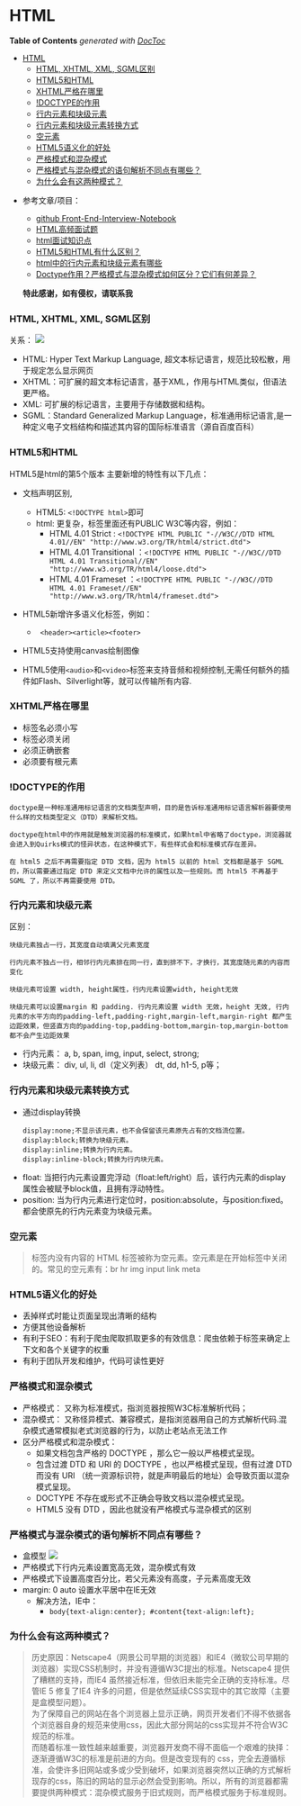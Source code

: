
# HTML
<!-- START doctoc generated TOC please keep comment here to allow auto update -->
<!-- DON'T EDIT THIS SECTION, INSTEAD RE-RUN doctoc TO UPDATE -->
**Table of Contents**  *generated with [DocToc](https://github.com/thlorenz/doctoc)*

- [HTML](#html)
    - [HTML, XHTML, XML, SGML区别](#html-xhtml-xml-sgml区别)
    - [HTML5和HTML](#html5和html)
    - [XHTML严格在哪里](#xhtml严格在哪里)
    - [!DOCTYPE的作用](#doctype的作用)
    - [行内元素和块级元素](#行内元素和块级元素)
    - [行内元素和块级元素转换方式](#行内元素和块级元素转换方式)
    - [空元素](#空元素)
    - [HTML5语义化的好处](#html5语义化的好处)
    - [严格模式和混杂模式](#严格模式和混杂模式)
    - [严格模式与混杂模式的语句解析不同点有哪些？](#严格模式与混杂模式的语句解析不同点有哪些)
    - [为什么会有这两种模式？](#为什么会有这两种模式)

<!-- END doctoc generated TOC please keep comment here to allow auto update -->


- 参考文章/项目：<br>
  - <a href="https://github.com/CavsZhouyou/Front-End-Interview-Notebook/blob/master/Html/Html">github Front-End-Interview-Notebook</a>
  - <a href="https://juejin.cn/post/6905294475539513352">HTML高频面试题</a>
  - <a href="https://juejin.cn/post/6844904180943945742">html面试知识点</a>
  - <a href="https://zhuanlan.zhihu.com/p/111953553">HTML5和HTML有什么区别？</a>
  - <a href="https://www.jianshu.com/p/800e6bb26590">html中的行内元素和块级元素有哪些</a>
  - <a href="https://www.cnblogs.com/wuqiutong/p/5986191.html">Doctype作用？严格模式与混杂模式如何区分？它们有何差异？</a>

  **特此感谢，如有侵权，请联系我**

### HTML, XHTML, XML, SGML区别
关系：
![](https://s2.loli.net/2022/01/03/vObXACFnK3pehLa.png)
- HTML: Hyper Text Markup Language, 超文本标记语言，规范比较松散，用于规定怎么显示网页
- XHTML：可扩展的超文本标记语言，基于XML，作用与HTML类似，但语法更严格。
- XML: 可扩展的标记语言，主要用于存储数据和结构。
- SGML：Standard Generalized Markup Language，标准通用标记语言,是一种定义电子文档结构和描述其内容的国际标准语言（源自百度百科）

### HTML5和HTML
HTML5是html的第5个版本
主要新增的特性有以下几点：
- 文档声明区别,
  - HTML5:
    `<!DOCTYPE html>`即可
  - html: 更复杂，标签里面还有PUBLIC W3C等内容，例如：
    - HTML 4.01 Strict :
      `<!DOCTYPE HTML PUBLIC "-//W3C//DTD HTML 4.01//EN" "http://www.w3.org/TR/html4/strict.dtd">`
    - HTML 4.01 Transitional ：`<!DOCTYPE HTML PUBLIC "-//W3C//DTD HTML 4.01 Transitional//EN"  "http://www.w3.org/TR/html4/loose.dtd">`
    - HTML 4.01 Frameset ：`<!DOCTYPE HTML PUBLIC "-//W3C//DTD HTML 4.01 Frameset//EN"  "http://www.w3.org/TR/html4/frameset.dtd">`
- HTML5新增许多语义化标签，例如：
  - ``` <header><article><footer>```

- HTML5支持使用canvas绘制图像
- HTML5使用`<audio>`和`<video>`标签来支持音频和视频控制,无需任何额外的插件如Flash、Silverlight等，就可以传输所有内容.

### XHTML严格在哪里
- 标签名必须小写
- 标签必须关闭
- 必须正确嵌套
- 必须要有根元素


### !DOCTYPE的作用
```
doctype是一种标准通用标记语言的文档类型声明，目的是告诉标准通用标记语言解析器要使用什么样的文档类型定义（DTD）来解析文档。

doctype在html中的作用就是触发浏览器的标准模式，如果html中省略了doctype，浏览器就会进入到Quirks模式的怪异状态，在这种模式下，有些样式会和标准模式存在差异。

在 html5 之后不再需要指定 DTD 文档，因为 html5 以前的 html 文档都是基于 SGML 的，所以需要通过指定 DTD 来定义文档中允许的属性以及一些规则。而 html5 不再基于 SGML 了，所以不再需要使用 DTD。
```

### 行内元素和块级元素
区别：
```
块级元素独占一行，其宽度自动填满父元素宽度

行内元素不独占一行，相邻行内元素排在同一行，直到排不下，才换行，其宽度随元素的内容而变化

块级元素可设置 width, height属性，行内元素设置width, height无效

块级元素可以设置margin 和 padding. 行内元素设置 width 无效，height 无效, 行内元素的水平方向的padding-left,padding-right,margin-left,margin-right 都产生边距效果，但竖直方向的padding-top,padding-bottom,margin-top,margin-bottom都不会产生边距效果
```

- 行内元素： a, b, span, img, input, select, strong;
- 块级元素： div, ul, li, dl（定义列表） dt, dd, h1-5, p等；

### 行内元素和块级元素转换方式
- 通过display转换
    ```
    display:none;不显示该元素，也不会保留该元素原先占有的文档流位置。
    display:block;转换为块级元素。
    display:inline;转换为行内元素。
    display:inline-block;转换为行内块元素。
    ```
- float:
    当把行内元素设置完浮动（float:left/right）后，该行内元素的display属性会被赋予block值，且拥有浮动特性。
- position: 当为行内元素进行定位时，position:absolute，与position:fixed。都会使原先的行内元素变为块级元素。

### 空元素
> 标签内没有内容的 HTML 标签被称为空元素。空元素是在开始标签中关闭的。常见的空元素有：br hr img input link meta


### HTML5语义化的好处
- 丢掉样式时能让页面呈现出清晰的结构
- 方便其他设备解析
- 有利于SEO：有利于爬虫爬取抓取更多的有效信息：爬虫依赖于标签来确定上下文和各个关键字的权重
- 有利于团队开发和维护，代码可读性更好

### 严格模式和混杂模式
- 严格模式： 又称为标准模式，指浏览器按照W3C标准解析代码；
- 混杂模式： 又称怪异模式、兼容模式，是指浏览器用自己的方式解析代码.混杂模式通常模拟老式浏览器的行为，以防止老站点无法工作
- 区分严格模式和混杂模式：
  - 如果文档包含严格的 DOCTYPE ，那么它一般以严格模式呈现。
  - 包含过渡 DTD 和 URI 的 DOCTYPE ，也以严格模式呈现，但有过渡 DTD 而没有 URI （统一资源标识符，就是声明最后的地址）会导致页面以混杂模式呈现。
  - DOCTYPE 不存在或形式不正确会导致文档以混杂模式呈现。
  - HTML5 没有 DTD ，因此也就没有严格模式与混杂模式的区别


### 严格模式与混杂模式的语句解析不同点有哪些？
- 盒模型
   ![](https://s2.loli.net/2022/01/03/COwU4917SZsjv2n.png)
- 严格模式下行内元素设置宽高无效，混杂模式有效
- 严格模式下设置高度百分比，若父元素没有高度，子元素高度无效
- margin: 0 auto 设置水平居中在IE无效
  - 解决方法，IE中：
    - `body{text-align:center};
  #content{text-align:left};`

### 为什么会有这两种模式？
> 历史原因：Netscape4（网景公司早期的浏览器）和IE4（微软公司早期的浏览器）实现CSS机制时，并没有遵循W3C提出的标准。Netscape4 提供了糟糕的支持，而IE4 虽然接近标准，但依旧未能完全正确的支持标准。尽管IE 5 修复了IE4 许多的问题，但是依然延续CSS实现中的其它故障（主要是盒模型问题）。<br>
> 为了保障自己的网站在各个浏览器上显示正确，网页开发者们不得不依据各个浏览器自身的规范来使用css，因此大部分网站的css实现并不符合W3C规范的标准。<br>
> 而随着标准一致性越来越重要，浏览器开发商不得不面临一个艰难的抉择：逐渐遵循W3C的标准是前进的方向。但是改变现有的 css，完全去遵循标准，会使许多旧网站或多或少受到破坏，如果浏览器突然以正确的方式解析现存的css，陈旧的网站的显示必然会受到影响。所以，所有的浏览器都需要提供两种模式：混杂模式服务于旧式规则，而严格模式服务于标准规则。